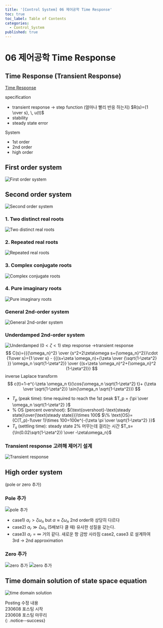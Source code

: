 ```yaml
---
title: '[Control System] 06 제어공학 Time Response'
toc: true
toc_label: Table of Contents
categories:
  - Control_System
published: true
---
```


# 06 제어공학 Time Response
## Time Response (Transient Response)
[Time Response](/assets/images/Control_System_img/6-1-time-response.jpg)

specification
* transient response -> step function (얼마나 빨리 반응 하는지)
	$R(s)={1 \over s}, \, u(t)$
* stability
* steady state error

System
* 1st order
* 2nd order
* high order

## First order system
![First order system](/assets/images/Control_System_img/6-2-first-order-system.jpg)

## Second order system
![Second order system](/assets/images/Control_System_img/6-3-second-order-system.jpg)

### 1. Two distinct real roots
![Two distinct real roots](/assets/images/Control_System_img/6-4-two-distinct-real-roots.jpg)

### 2. Repeated real roots
![Repeated real roots](/assets/images/Control_System_img/6-5-repeated-real-roots.jpg)

### 3. Complex conjugate roots
![Complex conjugate roots](/assets/images/Control_System_img/6-6-complex-conjugate-roots.jpg)

### 4. Pure imaginary roots 
![Pure imaginary roots](/assets/images/Control_System_img/6-7-pure-imaginary-roots.jpg)

### General 2nd-order system
![General 2nd-order system](/assets/images/Control_System_img/6-8-general-2nd-order-system.jpg)

### Underdamped 2nd-order system
![Underdamped](/assets/images/Control_System_img/6-9-underdamped-2nd-order-system.jpg)
$(0<\zeta<1)$ step response ->transient response
$$
C(s)={{{\omega_n}^2} \over {s^2+2\zeta\omega s+{\omega_n}^2}}\cdot {1\over s}={1 \over s} - {{(s+\zeta \omega_n)+{\zeta \over {\sqrt{1-\zeta^2} }} \omega_n \sqrt{1-\zeta^2}} \over {(s+\zeta \omega_n)^2+{\omega_n}^2 (1-\zeta^2)}}
$$
inverse Laplace transform
$$
c(t)=1-e^{-\zeta \omega_n t}(\cos{\omega_n \sqrt{1-\zeta^2} t}+ {\zeta \over \sqrt{1-\zeta^2}} \sin{\omega_n \sqrt{1-\zeta^2}})
$$
*  $T_p$ (peak time): time required to reach the 1st peak
	$T_p = {\pi \over \omega_n \sqrt{1-\zeta^2} }$
* % OS (percent overshoot): ${\text{overshoot}-\text{steady state}\over{\text{steady state}}}\times 100$
	$\% \text{OS}={C(T_p)-1\over 1}\times 100=100e^{-{\zeta \pi \over \sqrt{1-\zeta^2} }}$
* $T_s$ (settling time): steady state 2% 머무는데 걸리는 시간
	$T_s={\ln(0.02\sqrt{1-\zeta^2}) \over -\zeta\omega_n}$


### Transient response 고려해 제어기 설계
![Transient response](/assets/images/Control_System_img/6-10-transient-response.jpg)

## High order system
(pole or zero 추가)
### Pole 추가
![pole 추가](/assets/images/Control_System_img/6-11-1-pole.jpg)
* case1) $\alpha_r>\zeta\omega_n$ but $\alpha\approx\zeta\omega_n$ 2nd order와 상당히 다르다
* case2) $\alpha_r\gg\zeta\omega_n$  (5배보다 클 때) 유사한 성질을 갖는다.
* case3) $\alpha_r=\infty$ 거의 같다. 새로운 항 금방 사라짐
case2, case3 로 설계하여 3rd -> 2nd approximation

### Zero 추가
![zero 추가](/assets/images/Control_System_img/6-11-2-zero1.jpg)
![zero 추가](/assets/images/Control_System_img/6-11-2-zero2.jpg)


## Time domain solution of state space equation
![time domain solution](/assets/images/Control_System_img/6-12-time-domain-sol.jpg)


Posting 수정 내용   
230608 포스팅 시작  
230608 포스팅 마무리  
{: .notice--success}
